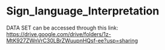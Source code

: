 # Sign_language_Interpretation

DATA SET can be accessed through this link:
https://drive.google.com/drive/folders/1z-MtK927ZWnVrC30LBrZWuupnHQsf-ee?usp=sharing
